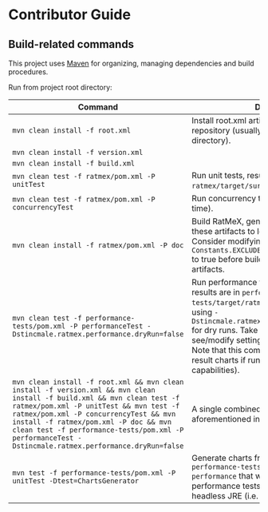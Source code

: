 # Contributor Guide
## Build-related commands
This project uses [Maven](https://maven.apache.org/) for organizing, managing dependencies and build procedures.

Run from project root directory:

Command | Description
--- | ---
`mvn clean install -f root.xml` | Install root.xml artifact to your local Maven repository (usually `~/.m2/repository/` directory).
`mvn clean install -f version.xml` |
`mvn clean install -f build.xml` |
`mvn clean test -f ratmex/pom.xml -P unitTest` | Run unit tests, results are in `ratmex/target/surefire-reports` directory.
`mvn clean test -f ratmex/pom.xml -P concurrencyTest` | Run concurrency tests (takes noticeable time).
`mvn clean install -f ratmex/pom.xml -P doc` | Build RatMeX, generate Javadocs, install these artifacts to local Maven repository. Consider modifying value of `Constants.EXCLUDE_ASSERTIONS_FROM_BYTECODE` to true before building production-ready artifacts.
`mvn clean test -f performance-tests/pom.xml -P performanceTest -Dstincmale.ratmex.performance.dryRun=false` | Run performance tests (takes a lot of time), results are in `performance-tests/target/ratmex-performance`. Consider using `-Dstincmale.ratmex.performance.dryRun=true` for dry runs. Take a look at `JmhOptions` to see/modify settings for performance tests. Note that this command also tries to generate result charts if run in headfull JRE (i.e. with UI capabilities).
`mvn clean install -f root.xml && mvn clean install -f version.xml && mvn clean install -f build.xml && mvn clean test -f ratmex/pom.xml -P unitTest && mvn test -f ratmex/pom.xml -P concurrencyTest && mvn install -f ratmex/pom.xml -P doc && mvn clean test -f performance-tests/pom.xml -P performanceTest -Dstincmale.ratmex.performance.dryRun=false` | A single combined command doing all the aforementioned in order.
`mvn test -f performance-tests/pom.xml -P unitTest -Dtest=ChartsGenerator` | Generate charts from results located in `performance-tests/target/ratmex-performance` that were obtained from running performance tests previously, e.g. in headless JRE (i.e. without UI capabilities).
